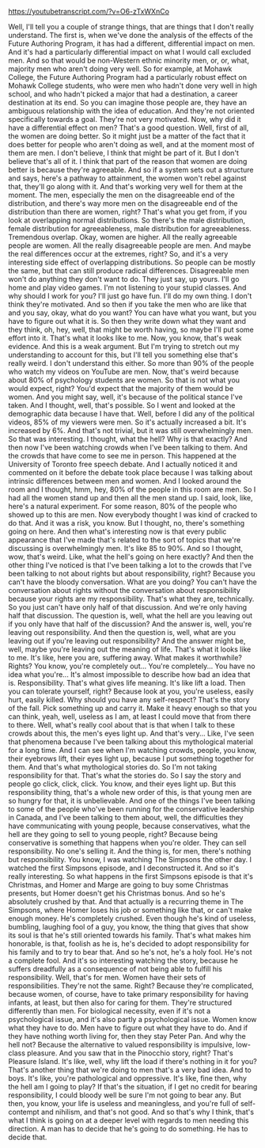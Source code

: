 https://youtubetranscript.com/?v=O6-zTxWXnCo

 Well, I'll tell you a couple of strange things, that are things that I don't really understand. The first is, when we've done the analysis of the effects of the Future Authoring Program, it has had a different, differential impact on men. And it's had a particularly differential impact on what I would call excluded men. And so that would be non-Western ethnic minority men, or, or, what, majority men who aren't doing very well. So for example, at Mohawk College, the Future Authoring Program had a particularly robust effect on Mohawk College students, who were men who hadn't done very well in high school, and who hadn't picked a major that had a destination, a career destination at its end. So you can imagine those people are, they have an ambiguous relationship with the idea of education. And they're not oriented specifically towards a goal. They're not very motivated. Now, why did it have a differential effect on men? That's a good question. Well, first of all, the women are doing better. So it might just be a matter of the fact that it does better for people who aren't doing as well, and at the moment most of them are men. I don't believe, I think that might be part of it. But I don't believe that's all of it. I think that part of the reason that women are doing better is because they're agreeable. And so if a system sets out a structure and says, here's a pathway to attainment, the women won't rebel against that, they'll go along with it. And that's working very well for them at the moment. The men, especially the men on the disagreeable end of the distribution, and there's way more men on the disagreeable end of the distribution than there are women, right? That's what you get from, if you look at overlapping normal distributions. So there's the male distribution, female distribution for agreeableness, male distribution for agreeableness. Tremendous overlap. Okay, women are higher. All the really agreeable people are women. All the really disagreeable people are men. And maybe the real differences occur at the extremes, right? So, and it's a very interesting side effect of overlapping distributions. So people can be mostly the same, but that can still produce radical differences. Disagreeable men won't do anything they don't want to do. They just say, up yours. I'll go home and play video games. I'm not listening to your stupid classes. And why should I work for you? I'll just go have fun. I'll do my own thing. I don't think they're motivated. And so then if you take the men who are like that and you say, okay, what do you want? You can have what you want, but you have to figure out what it is. So then they write down what they want and they think, oh, hey, well, that might be worth having, so maybe I'll put some effort into it. That's what it looks like to me. Now, you know, that's weak evidence. And this is a weak argument. But I'm trying to stretch out my understanding to account for this, but I'll tell you something else that's really weird. I don't understand this either. So more than 90% of the people who watch my videos on YouTube are men. Now, that's weird because about 80% of psychology students are women. So that is not what you would expect, right? You'd expect that the majority of them would be women. And you might say, well, it's because of the political stance I've taken. And I thought, well, that's possible. So I went and looked at the demographic data because I have that. Well, before I did any of the political videos, 85% of my viewers were men. So it's actually increased a bit. It's increased by 6%. And that's not trivial, but it was still overwhelmingly men. So that was interesting. I thought, what the hell? Why is that exactly? And then now I've been watching crowds when I've been talking to them. And the crowds that have come to see me in person. This happened at the University of Toronto free speech debate. And I actually noticed it and commented on it before the debate took place because I was talking about intrinsic differences between men and women. And I looked around the room and I thought, hmm, hey, 80% of the people in this room are men. So I had all the women stand up and then all the men stand up. I said, look, like, here's a natural experiment. For some reason, 80% of the people who showed up to this are men. Now everybody thought I was kind of cracked to do that. And it was a risk, you know. But I thought, no, there's something going on here. And then what's interesting now is that every public appearance that I've made that's related to the sort of topics that we're discussing is overwhelmingly men. It's like 85 to 90%. And so I thought, wow, that's weird. Like, what the hell's going on here exactly? And then the other thing I've noticed is that I've been talking a lot to the crowds that I've been talking to not about rights but about responsibility, right? Because you can't have the bloody conversation. What are you doing? You can't have the conversation about rights without the conversation about responsibility because your rights are my responsibility. That's what they are, technically. So you just can't have only half of that discussion. And we're only having half that discussion. The question is, well, what the hell are you leaving out if you only have that half of the discussion? And the answer is, well, you're leaving out responsibility. And then the question is, well, what are you leaving out if you're leaving out responsibility? And the answer might be, well, maybe you're leaving out the meaning of life. That's what it looks like to me. It's like, here you are, suffering away. What makes it worthwhile? Rights? You know, you're completely out... You're completely... You have no idea what you're... It's almost impossible to describe how bad an idea that is. Responsibility. That's what gives life meaning. It's like lift a load. Then you can tolerate yourself, right? Because look at you, you're useless, easily hurt, easily killed. Why should you have any self-respect? That's the story of the fall. Pick something up and carry it. Make it heavy enough so that you can think, yeah, well, useless as I am, at least I could move that from there to there. Well, what's really cool about that is that when I talk to these crowds about this, the men's eyes light up. And that's very... Like, I've seen that phenomena because I've been talking about this mythological material for a long time. And I can see when I'm watching crowds, people, you know, their eyebrows lift, their eyes light up, because I put something together for them. And that's what mythological stories do. So I'm not taking responsibility for that. That's what the stories do. So I say the story and people go click, click, click. You know, and their eyes light up. But this responsibility thing, that's a whole new order of this, is that young men are so hungry for that, it is unbelievable. And one of the things I've been talking to some of the people who've been running for the conservative leadership in Canada, and I've been talking to them about, well, the difficulties they have communicating with young people, because conservatives, what the hell are they going to sell to young people, right? Because being conservative is something that happens when you're older. They can sell responsibility. No one's selling it. And the thing is, for men, there's nothing but responsibility. You know, I was watching The Simpsons the other day. I watched the first Simpsons episode, and I deconstructed it. And so it's really interesting. So what happens in the first Simpsons episode is that it's Christmas, and Homer and Marge are going to buy some Christmas presents, but Homer doesn't get his Christmas bonus. And so he's absolutely crushed by that. And that actually is a recurring theme in The Simpsons, where Homer loses his job or something like that, or can't make enough money. He's completely crushed. Even though he's kind of useless, bumbling, laughing fool of a guy, you know, the thing that gives that show its soul is that he's still oriented towards his family. That's what makes him honorable, is that, foolish as he is, he's decided to adopt responsibility for his family and to try to bear that. And so he's not, he's a holy fool. He's not a complete fool. And it's so interesting watching the story, because he suffers dreadfully as a consequence of not being able to fulfill his responsibility. Well, that's for men. Women have their sets of responsibilities. They're not the same. Right? Because they're complicated, because women, of course, have to take primary responsibility for having infants, at least, but then also for caring for them. They're structured differently than men. For biological necessity, even if it's not a psychological issue, and it's also partly a psychological issue. Women know what they have to do. Men have to figure out what they have to do. And if they have nothing worth living for, then they stay Peter Pan. And why the hell not? Because the alternative to valued responsibility is impulsive, low-class pleasure. And you saw that in the Pinocchio story, right? That's Pleasure Island. It's like, well, why lift the load if there's nothing in it for you? That's another thing that we're doing to men that's a very bad idea. And to boys. It's like, you're pathological and oppressive. It's like, fine then, why the hell am I going to play? If that's the situation, if I get no credit for bearing responsibility, I could bloody well be sure I'm not going to bear any. But then, you know, your life is useless and meaningless, and you're full of self-contempt and nihilism, and that's not good. And so that's why I think, that's what I think is going on at a deeper level with regards to men needing this direction. A man has to decide that he's going to do something. He has to decide that.
